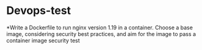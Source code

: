 # Devops-test
*Write a Dockerfile to run nginx version 1.19 in a container. Choose a base image, considering security best practices, and aim for the image to pass a container image security test









